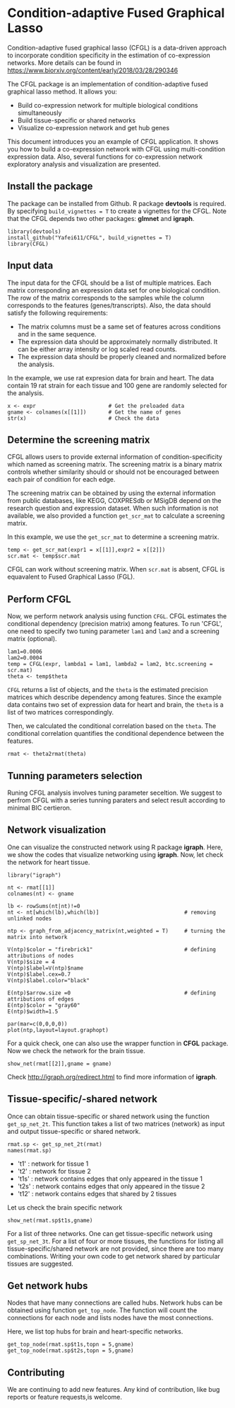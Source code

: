 # Condition-adaptive Fused Graphical Lasso

Condition-adaptive fused graphical lasso (CFGL) is a data-driven approach to incorporate condition specificity in the estimation of co-expression networks. More details can be found in  https://www.biorxiv.org/content/early/2018/03/28/290346


The CFGL package is an implementation of condition-adaptive fused graphical lasso method. It allows you:

- Build co-expression network for multiple biological conditions simultaneously
- Build tissue-specific or shared networks
- Visualize co-expression network and get hub genes

This document introduces you an example of CFGL application. It shows you how to build a co-expression network with CFGL using multi-condition expression data. Also, several functions for co-expression network exploratory analysis and visualization are presented.

## Install the package

The package can be installed from Github. R package **devtools** is required. By specifying `build_vignettes = T` to create a vignettes for the CFGL. Note that the CFGL depends two other packages: **glmnet** and **igraph**.

```{r, message = FALSE}
library(devtools)
install_github("Yafei611/CFGL", build_vignettes = T)
library(CFGL)
```

## Input data

The input data for the CFGL should be a list of multiple matrices. Each matrix corresponding an expression data set for one biological condition.  The row of the matrix corresponds to the samples while the column corresponds to the features (genes/transcripts). Also, the data should satisfy the following requirements:

- The matrix columns must be a same set of features across conditions and in the same sequence.
- The expression data should be approximately normally distributed. It can be either array intensity or log scaled read counts.
- The expression data should be properly cleaned and normalized before the analysis.

In the example, we use rat expresion data for brain and heart. The data contain 19 rat strain for each tissue and 100 gene are randomly selected for the analysis.

```{r,include = T}
x <- expr                       # Get the preloaded data
gname <- colnames(x[[1]])       # Get the name of genes
str(x)                          # Check the data
```

## Determine the screening matrix

CFGL allows users to provide external information of condition-specificity which named as screening matrix. The screening matrix is a binary matrix controls whether similarity should or should not be encouraged between each pair of condition for each edge. 

The screening matrix can be obtained by using the external information from public databases, like KEGG, COXPRESdb or MSigDB depend on the research question and expression dataset. When such information is not available, we also provided a function `get_scr_mat` to calculate a screening matrix.

In this example, we use the `get_scr_mat` to determine a screening matrix.

```{r}
temp <- get_scr_mat(expr1 = x[[1]],expr2 = x[[2]])
scr.mat <- temp$scr.mat
```
CFGL can work without screening matrix. When `scr.mat` is absent, CFGL is equavalent to Fused Graphical Lasso (FGL). 

## Perform CFGL

Now, we perform network analysis using function `CFGL`. CFGL estimates the conditional dependency (precision matrix) among features. To run 'CFGL', one need to specify two tuning parameter `lam1` and `lam2` and a screening matrix (optional).

```{r}
lam1=0.0006
lam2=0.0004
temp = CFGL(expr, lambda1 = lam1, lambda2 = lam2, btc.screening = scr.mat)
theta <- temp$theta
```

`CFGL` returns a list of objects, and the `theta` is the estimated precision matrices which describe dependency among features. Since the example data contains two set of expression data for heart and brain, the `theta` is a list of two matrices correspondingly.

Then, we calculated the conditional correlation based on the `theta`. The conditional correlation quantifies the conditional dependence between the features.

```{r}
rmat <- theta2rmat(theta) 
```

## Tunning parameters selection

Runing CFGL analysis involves tuning parameter seceltion. We suggest to perfrom CFGL with a series tunning paraters and select result according to minimal BIC certieron.


## Network visualization

One can visualize the constructed network using R package **igraph**. Here, we show the codes that visualize networking using **igraph**. Now, let check the network for heart tissue.


```{r, message = FALSE, fig.width=7, fig.height=4}
library("igraph")

nt <- rmat[[1]]
colnames(nt) <- gname

lb <- rowSums(nt|nt)!=0              
nt <- nt[which(lb),which(lb)]                           # removing unlinked nodes

ntp <- graph_from_adjacency_matrix(nt,weighted = T)     # turning the matrix into network

V(ntp)$color = "firebrick1"                             # defining attributions of nodes
V(ntp)$size = 4
V(ntp)$label=V(ntp)$name
V(ntp)$label.cex=0.7
V(ntp)$label.color="black"

E(ntp)$arrow.size =0                                    # defining attributions of edges
E(ntp)$color = "gray60"
E(ntp)$width=1.5

par(mar=c(0,0,0,0))
plot(ntp,layout=layout.graphopt)
```

For a quick check, one can also use the wrapper function in **CFGL** package. Now we check the network for the brain tissue.

```{r, message = FALSE, fig.width=7, fig.height=4}
show_net(rmat[[2]],gname = gname)
```

Check http://igraph.org/redirect.html to find more information of **igraph**.

## Tissue-specific/-shared network

Once can obtain tissue-specific or shared network using the function `get_sp_net_2t`. This function takes a list of two matrices (network) as input and output tissue-specific or shared network.

```{r}
rmat.sp <- get_sp_net_2t(rmat) 
names(rmat.sp)
```

- 't1'  : network for tissue 1
- 't2'  : network for tissue 2
- 't1s' :  network contains edges that only appeared in the tissue 1
- 't2s' :  network contains edges that only appeared in the tissue 2
- 't12' :  network contains edges that shared by 2 tissues

Let us check the brain specific network

```{r, message = FALSE, fig.width=7, fig.height=4}
show_net(rmat.sp$t1s,gname)
```

For a list of three networks. One can get tissue-specific network using `get_sp_net_3t`. For a list of four or more tissues, the functions for listing all tissue-specific/shared network are not provided, since there are too many combinations. Writing your own code to get network shared by particular tissues are suggested.


## Get network hubs

Nodes that have many connections are called hubs. Network hubs can be obtained using function `get_top_node`. The function will count the connections for each node and lists nodes have the most connections.

Here, we list top hubs for brain and heart-specific networks.

```{r}
get_top_node(rmat.sp$t1s,topn = 5,gname)
get_top_node(rmat.sp$t2s,topn = 5,gname)
```

## Contributing
We are continuing to add new features. Any kind of contribution, like bug reports or feature requests,is welcome.


